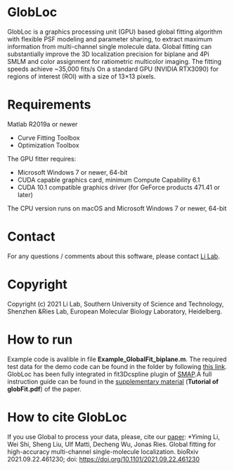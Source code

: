 # GlobLoc
 GlobLoc is a graphics processing unit (GPU) based global fitting algorithm with flexible PSF modeling and parameter sharing, to extract maximum information from multi-channel single molecule data. Global fitting can substantially improve the 3D localization precision for biplane and 4Pi SMLM and color assignment for ratiometric multicolor imaging. The fitting speeds achieve ~35,000 fits/s On a standard GPU (NVIDIA RTX3090) for regions of interest (ROI) with a size of 13×13 pixels.



# Requirements
Matlab R2019a or newer  
  - Curve Fitting Toolbox
  - Optimization Toolbox

The GPU fitter requires:
  
  - Microsoft Windows 7 or newer, 64-bit
  - CUDA capable graphics card, minimum Compute Capability 6.1
  - CUDA 10.1 compatible graphics driver (for GeForce products 471.41 or later)

The CPU version runs on macOS and Microsoft Windows 7 or newer, 64-bit
# Contact
For any questions / comments about this software, please contact [Li Lab](https://faculty.sustech.edu.cn/liym2019/en/).

# Copyright 
Copyright (c) 2021 Li Lab, Southern University of Science and Technology, Shenzhen &Ries Lab, European Molecular Biology Laboratory, Heidelberg.

 # How to run
 Example code is avalible in file **Example_GlobalFit_biplane.m**. The required test data for the demo code can be found in the folder by following [this link](https://oc.embl.de/index.php/s/bs1ADBsc4t6aiVV). GlobLoc has been fully integrated in fit3Dcspline plugin of [SMAP](https://github.com/jries/SMAP/tree/develop).A full instruction guide can be found in the [supplementary material](https://www.biorxiv.org/content/10.1101/2021.09.22.461230v1.supplementary-material)  (**Tutorial of globFit.pdf**) of the paper.


 # How to cite GlobLoc
If you use Global to process your data, please, cite our [paper](https://www.biorxiv.org/content/10.1101/2021.09.22.461230v1):
  *Yiming Li, Wei Shi, Sheng Liu, Ulf Matti, Decheng Wu, Jonas Ries. Global fitting for high-accuracy multi-channel single-molecule localization. bioRxiv 2021.09.22.461230; doi: https://doi.org/10.1101/2021.09.22.461230


